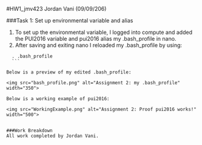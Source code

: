 #HW1_jmv423
Jordan Vani (09/09/206)

###Task 1: Set up environmental variable and alias
1. To set up the environmental variable, I logged into compute and added the PUI2016 variable and pui2016 alias my .bash_profile in nano. 
2. After saving and exiting nano I reloaded my .bash_profile by using:
  ```
	. .bash_profile 
	```

Below is a preview of my edited .bash_profile:	

<img src="bash_profile.png" alt="Assignment 2: my .bash_profile" width="350">	

Below is a working example of pui2016: 

<img src="WorkingExample.png" alt="Assignment 2: Proof pui2016 works!" width="500">


###Work Breakdown
All work completed by Jordan Vani.
